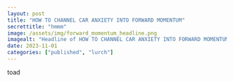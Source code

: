 ```yaml
---
layout: post
title: "HOW TO CHANNEL CAR ANXIETY INTO FORWARD MOMENTUM"
secrettitle: "hmmm"
image: /assets/img/forward_momentum_headline.png
imagealt: "Headline of HOW TO CHANNEL CAR ANXIETY INTO FORWARD MOMENTUM as seen in Lurch Zine."
date: 2023-11-01
categories: ["published", "lurch"]
---
```


<!--- --->
toad
